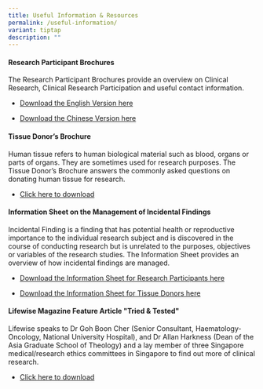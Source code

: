 ```yaml
---
title: Useful Information & Resources
permalink: /useful-information/
variant: tiptap
description: ""
---
```

<h4><strong>Research Participant Brochures</strong></h4>
<p>The Research Participant Brochures provide an overview on Clinical Research,
Clinical Research Participation and useful contact information.</p>
<ul data-tight="true" class="tight">
<li>
<p><a href="/files/Public Awareness Files/NHG_Research_Participant_Brochure__English__20_Jul_2013.pdf" rel="noopener noreferrer nofollow" target="_blank">Download the English Version here</a>
</p>
</li>
<li>
<p><a href="/files/Public Awareness Files/NHG_Research_Participant_Brochure__Chinese__20_Jul_2013.pdf" rel="noopener noreferrer nofollow" target="_blank">Download the Chinese Version here</a>
</p>
</li>
</ul>
<h4><strong>Tissue Donor’s Brochure</strong></h4>
<p>Human tissue refers to human biological material such as blood, organs
or parts of organs. They are sometimes used for research purposes. The
Tissue Donor’s Brochure answers the commonly asked questions on donating
human tissue for research.</p>
<ul data-tight="true" class="tight">
<li>
<p><a href="/files/Public Awareness Files/NHG_Tissue_Donor_Brochure__English__1_July_2020.pdf" rel="noopener noreferrer nofollow" target="_blank">Click here to download</a>
</p>
</li>
</ul>
<p></p>
<h4><strong>Information Sheet on the Management of Incidental Findings</strong></h4>
<p>Incidental Finding is a finding that has potential health or reproductive
importance to the individual research subject and is discovered in the
course of conducting research but is unrelated to the purposes, objectives
or variables of the research studies. The Information Sheet provides an
overview of how incidental findings are managed.</p>
<ul data-tight="true" class="tight">
<li>
<p><a href="/files/Public Awareness Files/NHG_InfoSheet___Incidental_Finding_for_Research_Participants_8_Jan_2020.pdf" rel="noopener noreferrer nofollow" target="_blank">Download the Information Sheet for Research Participants here</a>
</p>
</li>
<li>
<p><a href="/files/Public Awareness Files/NHG_InfoSheet___Incidental_Finding_for_Tissue_Donors_8_Jan_2020.pdf" rel="noopener noreferrer nofollow" target="_blank">Download the Information Sheet for Tissue Donors here</a>
</p>
</li>
</ul>
<p></p>
<h4><strong>Lifewise Magazine Feature Article "Tried &amp; Tested"</strong></h4>
<p>Lifewise speaks to Dr Goh Boon Cher (Senior Consultant, Haematology-Oncology,
National University Hospital), and Dr Allan Harkness (Dean of the Asia
Graduate School of Theology) and a lay member of three Singapore medical/research
ethics committees in Singapore to find out more of clinical research.</p>
<ul data-tight="true" class="tight">
<li>
<p><a href="/files/Public Awareness Files/Lifewise_Feature_Article___Tried___Tested_May_Jun_2008.pdf" rel="noopener noreferrer nofollow" target="_blank">Click here to download</a>
</p>
</li>
</ul>
<p></p>
